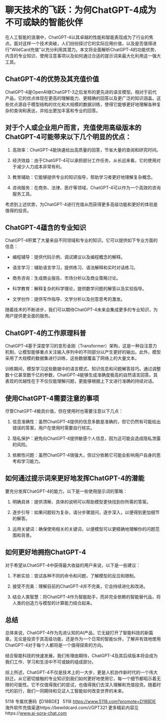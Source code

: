 #  聊天技术的飞跃：为何ChatGPT-4成为不可或缺的智能伙伴

在人工智能的浪潮中，ChatGPT-4以其卓越的性能和智能表现成为了行业的焦点。面对这样一个技术突破，人们纷纷探讨它的实际应用价值，以及是否值得进行"WildCard充值"以充分利用其潜力。本文将全面解析ChatGPT-4的功能优势、内含的专业知识、使用注意事项以及如何通过合适的提示词来最大化利用这一强大工具。

##  ChatGPT-4的优势及其充值价值

ChatGPT-4是OpenAI继ChatGPT-3之后发布的更先进的语言模型。相对于前代产品，它的优点体现在更高的理解能力、更精确的回答以及更广泛的知识涵盖。这些优点源自于模型结构的优化和大规模的数据训练，使得它能够更好地理解各种复杂的查询和表达，并给出更加丰富和专业的回答。

## 对于个人或企业用户而言，充值使用高级版本的ChatGPT-4可能带来以下几个明显的优点：

1. 高效率：ChatGPT-4能快速给出高质量的回答，节省大量的查阅和研究时间。

2. 经济效益：由于ChatGPT-4可以承担部分工作任务，从长远来看，它的使用对于减少人力成本非常有利。

3. 教育辅助：它能够提供专业的知识指导，帮助学习者更好地理解复杂概念。

4. 咨询服务：在商务、法律、医疗等领域，ChatGPT-4可以作为一个高效的咨询服务工具。

考虑到上述优势，为ChatGPT-4进行充值从而获得更多高级功能和更好的体验是值得的投资。

##  ChatGPT-4蕴含的专业知识

ChatGPT-4积累了大量来自不同领域和专业的知识。它可以提供如下专业方面的信息：

- 编程辅导：提供代码示例、调试建议以及编程概念的解释。

- 语言学习：辅助语言学习，提供练习、语法解释和实时对话练习。

- 商务咨询：生成商业报告、市场分析以及商业策略讨论。

- 科学教育：解释复杂的科学理论，提供数学问题的解答以及实验指导。

- 文学创作：提供写作指导、文学分析以及创意思考的激发。

随着技术的不断进步，我们可以期待ChatGPT-4未来会集成更多的专业知识，为用户提供更全面的服务。

##  ChatGPT-4的工作原理科普

ChatGPT-4基于深度学习的变形金刚（Transformer）架构，这是一种自注意力机制，让模型能够重点关注输入序列中的不同部分以产生更好的输出。此外，模型采用了大规模的数据集进行训练，这些数据覆盖了网络上的大量文本。

训练期间，模型学习这些数据中的语言模式、知识信息和问题解答技巧。通过调整数十亿甚至数千亿的参数，ChatGPT-4能够生成准确度极高的自然语言回答。其表现的优越性在于不仅仅能理解问题，更能够根据上下文进行准确的持续对话。

##  使用ChatGPT-4需要注意的事项

尽管ChatGPT-4极具价值，但在使用时也需要注意以下几点：

1. 信息准确性：虽然ChatGPT-4提供的信息多数是准确的，但它仍然有可能给出错误的答案，用户在使用时需要自行核实。

2. 隐私保护：避免向ChatGPT-4提供敏感个人信息，因为这可能会造成隐私泄露的风险。

3. 依赖性问题：虽然ChatGPT-4很强大，但过分依赖它可能会影响用户自身的思考和学习能力。

##  如何通过提示词来更好地发挥ChatGPT-4的潜能

要充分发挥ChatGPT-4的能力，以下是一些使用提示词的策略：

1. 明确具体：提供清晰、具体的说明可以帮助模型更快找到你所需的答案。

2. 逐步引导：如果问题较为复杂，请分步骤提问，逐步深入，以便得到更加细节的解答。

3. 运用关键词：确保使用相关的关键词，以便模型可以更精确地理解你的问题范围和背景。

##  如何更好地拥抱ChatGPT-4

对于希望从ChatGPT-4中获得最大收益的用户来说，以下是一些建议：

1. 不断实验：尝试各种不同的命令和问题，了解模型的反应和限制。

2. 接受不完美：理解目前的ChatGPT-4并不完美，它会持续进化和改进。

3. 结合人类智慧：将ChatGPT-4作为智能助手，而非完全依赖的智能替代品，将人类的创造力与模型的计算能力结合起来。

## 总结

总体来说，ChatGPT-4作为先进认知的AI产品，它无疑打开了智能科技的新篇章。无论是投资于其高级功能，还是作为一个日常的智能伙伴，了解并有效地使用ChatGPT-4对于每个人都将是一个值得探索的方向。

结合智能科技的快速发展，我们有理由期待，ChatGPT-4及其后续版本将会成为我们工作、学习和生活中不可或缺的组成部分。

综上所述，ChatGPT-4不仅是技术上的一大步，更是人机协作新时代的一个伟大跃迁。从它密切接触的专业知识到我们如何更好地使用它，每一个细节都昭示着无限的可能性。它不仅值得我们的尝试，也值得我们去深入理解和充值投资。随着时代的前行，我们一同期待和见证人工智能如何改变世界的未来。

5118   专属优惠码【D18BDE】
5118 https://www.5118.com?promote=D18BDE
海外软件充值渠道https://bewildcard.com/i/GPT321
更多精彩内容见https://www.ai-sora-chat.com
